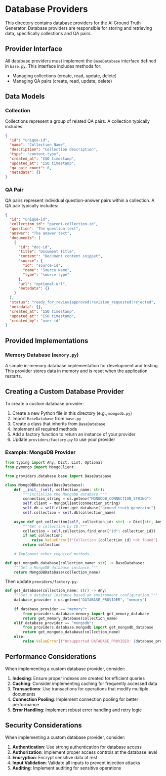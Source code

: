 # Database Providers

This directory contains database providers for the AI Ground Truth Generator. Database providers are responsible for storing and retrieving data, specifically collections and QA pairs.

## Provider Interface

All database providers must implement the `BaseDatabase` interface defined in `base.py`. This interface includes methods for:

- Managing collections (create, read, update, delete)
- Managing QA pairs (create, read, update, delete)

## Data Models

### Collection

Collections represent a group of related QA pairs. A collection typically includes:

```json
{
  "id": "unique-id",
  "name": "Collection Name",
  "description": "Collection description",
  "type": "content-type",
  "created_at": "ISO timestamp",
  "updated_at": "ISO timestamp",
  "qa_pair_count": 0,
  "metadata": {}
}
```

### QA Pair

QA pairs represent individual question-answer pairs within a collection. A QA pair typically includes:

```json
{
  "id": "unique-id",
  "collection_id": "parent-collection-id",
  "question": "The question text",
  "answer": "The answer text",
  "documents": [
    {
      "id": "doc-id",
      "title": "Document Title",
      "content": "Document content snippet",
      "source": {
        "id": "source-id",
        "name": "Source Name",
        "type": "source-type"
      },
      "url": "optional-url",
      "metadata": {}
    }
  ],
  "status": "ready_for_review|approved|revision_requested|rejected",
  "metadata": {},
  "created_at": "ISO timestamp",
  "updated_at": "ISO timestamp",
  "created_by": "user-id"
}
```

## Provided Implementations

### Memory Database (`memory.py`)

A simple in-memory database implementation for development and testing. This provider stores data in memory and is reset when the application restarts.

## Creating a Custom Database Provider

To create a custom database provider:

1. Create a new Python file in this directory (e.g., `mongodb.py`)
2. Import `BaseDatabase` from `base.py`
3. Create a class that inherits from `BaseDatabase`
4. Implement all required methods
5. Add a factory function to return an instance of your provider
6. Update `providers/factory.py` to use your provider

### Example: MongoDB Provider

```python
from typing import Any, Dict, List, Optional
from pymongo import MongoClient

from providers.database.base import BaseDatabase

class MongoDBDatabase(BaseDatabase):
    def __init__(self, collection_name: str):
        """Initialize the MongoDB database."""
        connection_string = os.getenv("MONGODB_CONNECTION_STRING")
        self.client = MongoClient(connection_string)
        self.db = self.client.get_database("ground_truth_generator")
        self.collection = self.db[collection_name]
    
    async def get_collection(self, collection_id: str) -> Dict[str, Any]:
        """Get a collection by ID."""
        collection = self.collection.find_one({"id": collection_id})
        if not collection:
            raise ValueError(f"Collection {collection_id} not found")
        return collection
    
    # Implement other required methods...

def get_mongodb_database(collection_name: str) -> BaseDatabase:
    """Get a MongoDB database instance."""
    return MongoDBDatabase(collection_name)
```

Then update `providers/factory.py`:

```python
def get_database(collection_name: str) -> Any:
    """Get a database instance based on environment configuration."""
    database_provider = os.getenv("DATABASE_PROVIDER", "memory")
    
    if database_provider == "memory":
        from providers.database.memory import get_memory_database
        return get_memory_database(collection_name)
    elif database_provider == "mongodb":
        from providers.database.mongodb import get_mongodb_database
        return get_mongodb_database(collection_name)
    else:
        raise ValueError(f"Unsupported DATABASE_PROVIDER: {database_provider}")
```

## Performance Considerations

When implementing a custom database provider, consider:

1. **Indexing**: Ensure proper indexes are created for efficient queries
2. **Caching**: Consider implementing caching for frequently accessed data
3. **Transactions**: Use transactions for operations that modify multiple documents
4. **Connection Pooling**: Implement connection pooling for better performance
5. **Error Handling**: Implement robust error handling and retry logic

## Security Considerations

When implementing a custom database provider, consider:

1. **Authentication**: Use strong authentication for database access
2. **Authorization**: Implement proper access controls at the database level
3. **Encryption**: Encrypt sensitive data at rest
4. **Input Validation**: Validate all inputs to prevent injection attacks
5. **Auditing**: Implement auditing for sensitive operations

